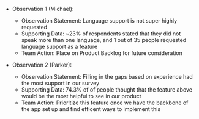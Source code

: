 * Observation 1 (Michael): 
  * Observation Statement: Language support is not super highly requested
  * Supporting Data: ~23% of respondents stated that they did not speak more than one language, and 1 out of 35 people requested language support as a feature
  * Team Action: Place on Product Backlog for future consideration

* Observation 2 (Parker):
  * Observation Statement: Filling in the gaps based on experience had the most support in our survey
  * Supporting Data: 74.3% of of people thought that the feature above would be the most helpful to see in our product
  * Team Action: Prioritize this feature once we have the backbone of the app set up and find efficent ways to implement this
